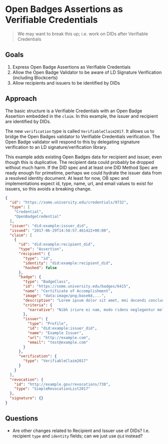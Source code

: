 # Open Badges Assertions as Verifiable Credentials

> We may want to break this up; i.e. work on DIDs after Verifiable Credentials

## Goals
1. Express Open Badge Assertions as Verifiable Credentials
2. Allow the Open Badge Validator to be aware of LD Signature Verification (including Blockcerts)
3. Allow recipients and issuers to be identified by DIDs

## Approach

The basic structure is a Verifiable Credentials with an Open Badge Assertion embedded in the `claim`. In this example, the issuer and recipient are identified by DIDs.

The new `verification` type is called `VerifiableClaim2017`. It allows us to bridge the Open Badges validator to Verifiable Credentials verification. The Open Badge validator will respond to this by delegating signature verification to an LD signature/verification library. 

This example adds existing Open Badges data for recipient and issuer, even though this is duplicative. The recipient data could probably be dropped without much harm. If the DID spec and at least one DID Method Spec are ready enough for primetime, perhaps we could hydrate the issuer data from a resolved identity document. At least for now, OB spec and implementations expect id, type, name, url, and email values to exist for issuers, so this avoids a breaking change.

```json
{
  "id": "https://some.university.edu/credentials/9732",
  "type": [
    "Credential",
    "OpenBadgeCredential"
  ],
  "issuer": "did:example:issuer_did",
  "issued": "2017-06-29T14:58:57.461422+00:00",
  "claim": [
    {
      "id": "did:example:recipient_did",
      "type": "Assertion",
      "recipient": {
        "type": "id",
        "identity": "did:example:recipient_did",
        "hashed": false
      },
      "badge": {
        "type": "BadgeClass",
        "id": "https://some.university.edu/badges/6415",
        "name": "Certificate of Accomplishment",
        "image": "data:image/png;base64,...",
        "description": "Lorem ipsum dolor sit amet, mei docendi concludaturque ad, cu nec   partem graece. Est aperiam consetetur cu, expetenda moderatius neglegentur ei nam, suas dolor laudem eam an.",
        "criteria": {
          "narrative": "Nibh iriure ei nam, modo ridens neglegentur mel eu. At his cibo mucius."
        },
        "issuer": {
          "type": "Profile",
          "id": "did:example:issuer_did",
          "name": "Example Issuer",
          "url": "http://example.com",
          "email": "test@example.com"
        }
      },
      "verification": {
        "type": "VerifiableClaim2017"
      }
    }
  ],
  "revocation": {
    "id": "http://example.gov/revocations/738",
    "type": "SimpleRevocationList2017"
  },
  "signature": {}
}
```

## Questions
- Are other changes related to Recipient and Issuer use of DIDs? I.e. recipient `type` and `identity` fields; can we just use `@id` instead?

